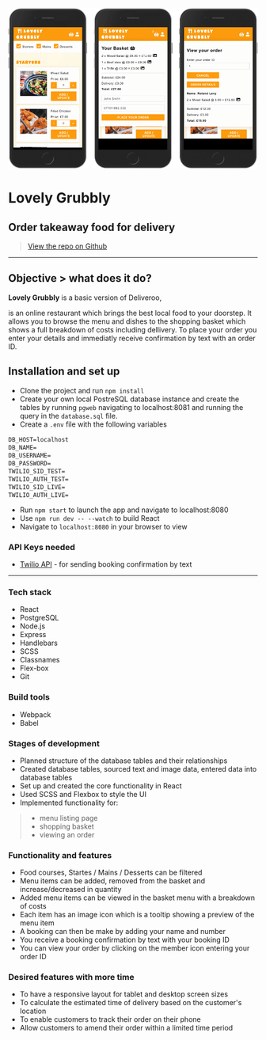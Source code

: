 ![Screenshot](./static/images/lovely-grubbly-screen-shots.png) 

# Lovely Grubbly
## Order takeaway food for delivery

> [View the repo on Github](https://github.com/OurBnB/OurBnB)

--- 

## Objective > what does it do?
**Lovely Grubbly** is a basic version of Deliveroo,  

is an online restaurant which brings the best local food to your doorstep. It allows you to browse the menu and dishes to the shopping basket which shows a full breakdown of costs including dellivery. To place your order you enter your details and immediatly receive confirmation by text with an order ID.

## Installation and set up
+ Clone the project and run `npm install`
+ Create your own local PostreSQL database instance and create the tables by running `pgweb` navigating to localhost:8081 and running the query in the `database.sql` file.
+ Create a `.env` file with the following variables
```
DB_HOST=localhost
DB_NAME=
DB_USERNAME=
DB_PASSWORD=
TWILIO_SID_TEST=
TWILIO_AUTH_TEST=
TWILIO_SID_LIVE=
TWILIO_AUTH_LIVE=
```

+ Run `npm start` to launch the app and navigate to localhost:8080
+ Use `npm run dev -- --watch` to build React
+ Navigate to `localhost:8080` in your browser to view

### API Keys needed
+ [Twilio API](https://www.twilio.com/docs/libraries/node) - for sending booking confirmation by text

---

### Tech stack
+ React
+ PostgreSQL
+ Node.js
+ Express
+ Handlebars
+ SCSS
+ Classnames
+ Flex-box
+ Git

### Build tools
- Webpack
- Babel

### Stages of development
+ Planned structure of the database tables and their relationships
+ Created database tables, sourced text and image data, entered data into database tables
+ Set up and created the core functionality in React
+ Used SCSS and Flexbox to style the UI
+ Implemented functionality for:
> + menu listing page
> + shopping basket
> + viewing an order

### Functionality and features
+ Food courses, Startes / Mains / Desserts can be filtered 
+ Menu items can be added, removed from the basket and increase/decreased in quantity
+ Added menu items can be viewed in the basket menu with a breakdown of costs
+ Each item has an image icon which is a tooltip showing a preview of the menu item
+ A booking can then be make by adding your name and number 
+ You receive a booking confirmation by text with your booking ID
+ You can view your order by clicking on the member icon entering your order ID

### Desired features with more time
+ To have a responsive layout for tablet and desktop screen sizes
+ To calculate the estimated time of delivery based on the customer's location
+ To enable customers to track their order on their phone
+ Allow customers to amend their order within a limited time period 

